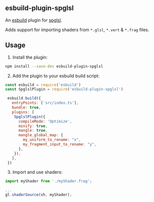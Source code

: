 esbuild-plugin-spglsl
---

An [esbuild](https://github.com/evanw/esbuild) plugin for [spglsl](https://github.com/SalvatorePreviti/spglsl).

Adds support for importing shaders from `*.glsl`, `*.vert` & `*.frag` files.

## Usage

1. Install the plugin:
```sh
npm install --save-dev esbuild-plugin-spglsl
```

2. Add the plugin to your esbuild build script:

```js
const esbuild = require('esbuild')
const SpglslPlugin = require('esbuild-plugin-spglsl')

 esbuild.build({
   entryPoints: ['src/index.ts'],
   bundle: true,
   plugins: [
    SpglslPlugin({
      compileMode: 'Optimize',
      minify: true,
      mangle: true,
      mangle_global_map: {
        my_uniform_to_rename: "x",
        my_fragment_input_to_rename: "y",
      },
    }),
   ],
 })
```

3. Import and use shaders:

```js
import myShader from './myShader.frag';

...
gl.shaderSource(sh, myShader);
```
